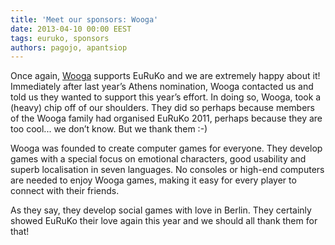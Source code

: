 ```yaml
---
title: 'Meet our sponsors: Wooga'
date: 2013-04-10 00:00 EEST
tags: euruko, sponsors
authors: pagojo, apantsiop
---
```


Once again, [Wooga](http://www.wooga.com/) supports EuRuKo and we are extremely happy about it! Immediately after last year’s Athens nomination, Wooga contacted us and told us they wanted to support this year’s effort. In doing so, Wooga, took a (heavy) chip off of our shoulders. They did so perhaps because members of the Wooga family had organised EuRuKo 2011, perhaps because they are too cool... we don’t know. But we thank them :-)

Wooga was founded to create computer games for everyone. They develop games with a special focus on emotional characters, good usability and superb localisation in seven languages. No consoles or high-end computers are needed to enjoy Wooga games, making it easy for every player to connect with their friends.

As they say, they develop social games with love in Berlin. They certainly showed EuRuKo their love again this year and we should all thank them for that!

